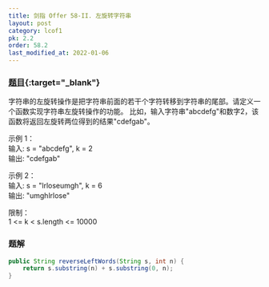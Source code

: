 ```yaml
---
title: 剑指 Offer 58-II. 左旋转字符串
layout: post
category: lcof1
pk: 2.2
order: 58.2
last_modified_at: 2022-01-06
---
```


### [题目](https://leetcode-cn.com/problems/zuo-xuan-zhuan-zi-fu-chuan-lcof/){:target="_blank"}

字符串的左旋转操作是把字符串前面的若干个字符转移到字符串的尾部。请定义一个函数实现字符串左旋转操作的功能。
比如，输入字符串"abcdefg"和数字2，该函数将返回左旋转两位得到的结果"cdefgab"。



示例 1：  
输入: s = "abcdefg", k = 2  
输出: "cdefgab"

示例 2：  
输入: s = "lrloseumgh", k = 6  
输出: "umghlrlose"


限制：  
1 <= k < s.length <= 10000

### 题解

```java
public String reverseLeftWords(String s, int n) {
    return s.substring(n) + s.substring(0, n);
}
```